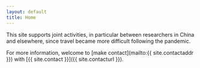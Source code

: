 ```yaml
---
layout: default
title: Home
---
```


This site supports joint activities, in particular between researchers in China and elsewhere, since travel became more difficult following the pandemic.

For more information, welcome to [make contact](mailto:{{ site.contactaddr }}) with [{{ site.contact }}]({{ site.contacturl }}).
